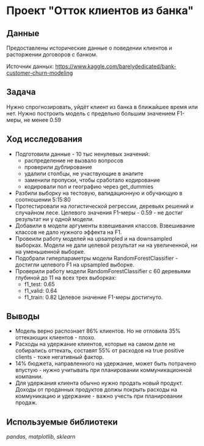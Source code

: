 # Проект "Отток клиентов из банка"


## Данные

Предоставлены исторические данные о поведении клиентов и расторжении договоров с банком.

Источник данных: https://www.kaggle.com/barelydedicated/bank-customer-churn-modeling


## Задача

Нужно спрогнозировать, уйдёт клиент из банка в ближайшее время или нет. 
Нужно построить модель с предельно большим значением F1-меры, не менее 0.59


## Ход исследования
- Подготовили данные - 10 тыс ненулевых значений:
  - распределение не вызвало вопросов
  - проверили дублирование 
  - удалили столбцы, не участвующие в аналите
  - заменили пропуски, чтобы сработало кодирование
  - кодировали пол и географию через get_dummies
- Разбили выборку на тестовую, валидационную и обучающую в соотношении 5:15:80
- Протестировали на логистической регрессии, деревьях решений и случайном лесе. Целевого значения F1-меры - 0.59 - не достиг результат ни у одной модели.
- Добавили в модели аргументы взвешивания классов. Взвешивание классов не дало нужного эффекта на F1.
- Провеили работу моделей на upsampled и на downsampled выборках. Модели не дали целевой результат ни на увеличенной, ни на уменьшенной выборке.
- Подобрали гиперпараметры модели RandomForestClassifier - достигли целевого F1 на upsampled выборке.
- Проверили работу модели RandomForestClassifier c 60 деревьями глубиной до 11 на всех трех выборках: 
  - f1_test: 0.65
  - f1_valid: 0.64
  - f1_train: 0.82
  Целевое значение F1-меры достигнуто.

## Выводы

- Модель верно распознает 86% клиентов. Но не отловила 35% оттекающих клиентов - плохо.
- Расходы на удержание клиентов, которые на самом деле не собирались оттекать, составят 55% от расходов на true positive clients - тоже негативный фактор.
- 14% бюджета, направленного на удержание, может быть потрачено впустую - нужно учитывать при планировании коммуникационной компании.
- Для удержания клиента обычно нужно продать новый продукт. Доходы от проданных продуктов должы покрыть расходы на коммуникацию и удержание - важно учесть при планировании продаж.


## Используемые библиотеки
*pandas, matplotlib, sklearn*

